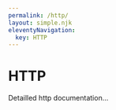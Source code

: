 ```yaml
---
permalink: /http/
layout: simple.njk
eleventyNavigation:
  key: HTTP
---
```


# HTTP

Detailled http documentation...
